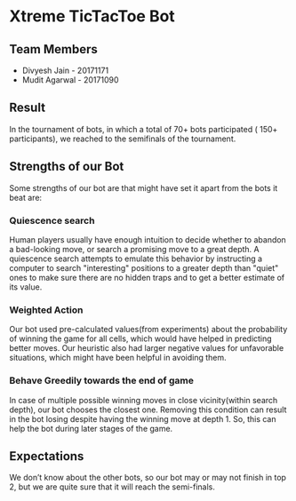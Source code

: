 # Xtreme TicTacToe Bot

## Team Members
* Divyesh Jain - 20171171
* Mudit Agarwal - 20171090

## Result 
 In the tournament of bots, in which a total of 70+ bots participated ( 150+ participants), we reached to the semifinals of the tournament.

## Strengths of our Bot 

Some strengths of our bot are that might have set it apart from the bots it beat are:

### Quiescence search
Human players usually have enough intuition to decide whether to abandon a bad-looking move, or search a promising move to a great depth. A quiescence search attempts to emulate this behavior by instructing a computer to search "interesting" positions to a greater depth than "quiet" ones to make sure there are no hidden traps and to get a better estimate of its value.

### Weighted Action 
Our bot used pre-calculated values(from experiments) about the probability of winning the game for all cells, which would have helped in predicting better moves. Our heuristic also had larger negative values for unfavorable situations, which might have been helpful in avoiding them.

### Behave Greedily towards the end of game 
In case of multiple possible winning moves in close vicinity(within search depth), our bot chooses the closest one. Removing this condition can result in the bot losing despite having the winning move at depth 1. So, this can help the bot during later stages of the game.

## Expectations
We don’t know about the other bots, so our bot may or may not finish in top 2, but we are quite sure that it will reach the semi-finals.
